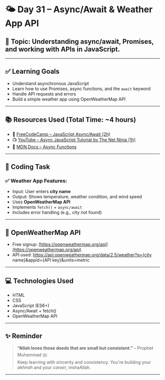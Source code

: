 # 🌤️ Day 31 – Async/Await & Weather App API

## 📌 Topic: Understanding async/await, Promises, and working with APIs in JavaScript.

---

## ✅ Learning Goals

- Understand asynchronous JavaScript
- Learn how to use Promises, async functions, and the `await` keyword
- Handle API requests and errors
- Build a simple weather app using OpenWeatherMap API

---

## 📚 Resources Used (Total Time: ~4 hours)

- 🎯 [FreeCodeCamp – JavaScript Async/Await (2h)](https://www.freecodecamp.org/learn/javascript-algorithms-and-data-structures/#es6)
- 📺 [YouTube – Async JavaScript Tutorial by The Net Ninja (1h)](https://www.youtube.com/watch?v=PoRJizFvM7s)
- 📖 [MDN Docs – Async Functions](https://developer.mozilla.org/en-US/docs/Web/JavaScript/Reference/Statements/async_function)

---

## 🧠 Coding Task

### ✅ Weather App Features:

- Input: User enters **city name**
- Output: Shows temperature, weather condition, and wind speed
- Uses **OpenWeatherMap API**
- Implements `fetch()` + `async/await`
- Includes error handling (e.g., city not found)

---

## 🔗 OpenWeatherMap API

- Free signup: [https://openweathermap.org/api](https://openweathermap.org/api)
- API used:
https://api.openweathermap.org/data/2.5/weather?q={city name}&appid={API key}&units=metric


---

## 💻 Technologies Used

- HTML
- CSS
- JavaScript (ES6+)
- Async/Await + fetch()
- OpenWeatherMap API

---



## ✨ Reminder

> **“Allah loves those deeds that are small but consistent.”** – Prophet Muhammad ﷺ  
> Keep learning with sincerity and consistency. You're building your *akhirah* and your *career*, inshaAllah.  

---

